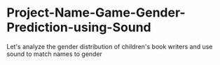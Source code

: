 # Project-Name-Game-Gender-Prediction-using-Sound
Let's analyze the gender distribution of children's book writers and use sound to match names to gender
